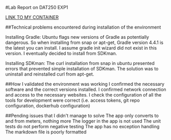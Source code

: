 #Lab Report on DAT250 EXP1


[LINK TO MY CONTAINER](https://hub.docker.com/layers/joatmasterofnone/dat250/latest/images/sha256-d40c8fd0a5a9cb683d514f8837d7e93418006d222b576bf75876f08dad9c308a?context=repo)

##Technical problems encountered during installation of the environment

Installing Gradle:
Ubuntu flags new versions of Gradle as potentially dangerous.  So when installing from snap or apt-get, Gradle version 4.4.1 is the latest you can install.  I assume gradle init wizard did not exist in this version.  I eventually decided to install from SDKman.

Installing SDKman:
The curl installation from snap in ubuntu presented errors that prevented simple installation of SDKman. The solution was to uninstall and reinstalled curl from apt-get.
    

##How I validated the environment was working
I confirmed the necessary software and the correct versions installed.
I confirmed network connection and access to the necessary websites.
I check the configuration of all the tools for development were correct 
	(i.e. access tokens, git repo configuration, dockerhub configuration)

##Pending issues that I didn't manage to solve
The app only converts to and from meters, nothing more
The logger in the app is not used
The unit tests do not perform negative testing
The app has no exception handling
The markdown file is poorly formatted


